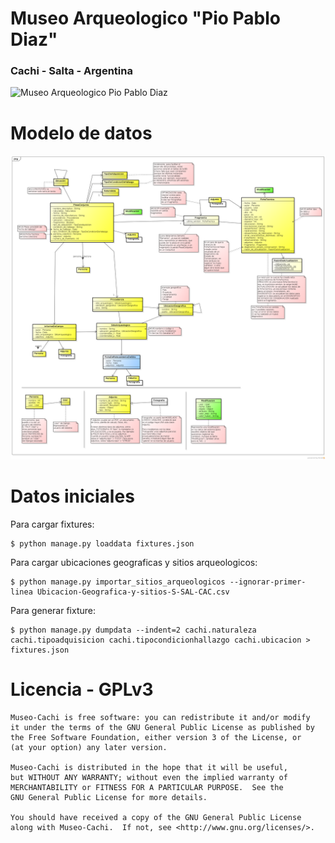 # Museo Arqueologico "Pio Pablo Diaz"
### Cachi - Salta - Argentina

![Museo Arqueologico Pio Pablo Diaz](https://raw.github.com/data-tsunami/museo-cachi/master/doc/Museo-Arqueologico-Pio-Pablo-Diaz-Cachi.png)

# Modelo de datos

![Modelo de datos](https://github.com/data-tsunami/museo-cachi/raw/master/doc/modelos.png)

# Datos iniciales

Para cargar fixtures:

    $ python manage.py loaddata fixtures.json

Para cargar ubicaciones geograficas y sitios arqueologicos:

    $ python manage.py importar_sitios_arqueologicos --ignorar-primer-linea Ubicacion-Geografica-y-sitios-S-SAL-CAC.csv

Para generar fixture:

    $ python manage.py dumpdata --indent=2 cachi.naturaleza cachi.tipoadquisicion cachi.tipocondicionhallazgo cachi.ubicacion > fixtures.json

# Licencia - GPLv3

    Museo-Cachi is free software: you can redistribute it and/or modify
    it under the terms of the GNU General Public License as published by
    the Free Software Foundation, either version 3 of the License, or
    (at your option) any later version.

    Museo-Cachi is distributed in the hope that it will be useful,
    but WITHOUT ANY WARRANTY; without even the implied warranty of
    MERCHANTABILITY or FITNESS FOR A PARTICULAR PURPOSE.  See the
    GNU General Public License for more details.

    You should have received a copy of the GNU General Public License
    along with Museo-Cachi.  If not, see <http://www.gnu.org/licenses/>.
